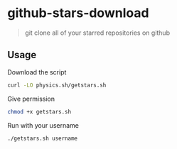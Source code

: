 # github-stars-download

> git clone all of your starred repositories on github

## Usage

Download the script

```bash
curl -LO physics.sh/getstars.sh
```

Give permission

```bash
chmod +x getstars.sh
```

Run with your username

```bash
./getstars.sh username
```

